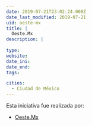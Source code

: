 ```yaml
---
date: 2019-07-21T23:02:24.000Z
date_last_modified: 2019-07-21
uid: oeste-mx
title: |
  Oeste.Mx
description: |
  
type: 
website: 
date_ini: 
date_end: 
tags:

cities: 
  - Ciudad de México
---
```


Esta iniciativa fue realizada por:

- [Oeste.Mx](/organizaciones/oeste-mx)
